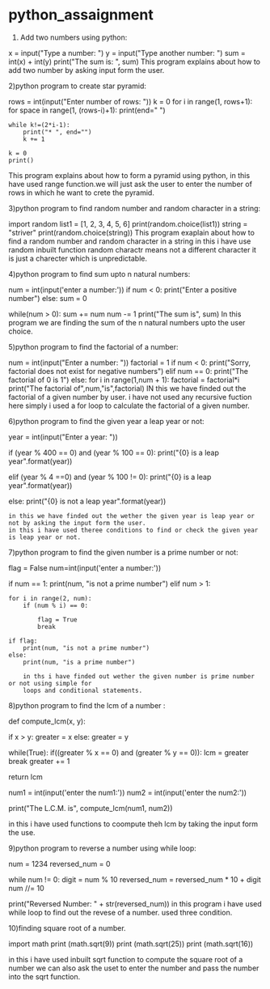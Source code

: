 # python_assaignment

1) Add two numbers using python:

x = input("Type a number: ")
y = input("Type another number: ")
sum = int(x) + int(y)
print("The sum is: ", sum)
This program explains about how to add two number by asking input form the user.



2)python program to create star pyramid:

rows = int(input("Enter number of rows: "))
k = 0
for i in range(1, rows+1):
    for space in range(1, (rows-i)+1):
        print(end="  ")
   
    while k!=(2*i-1):
        print("* ", end="")
        k += 1
   
    k = 0
    print()
This program explains about how to form a pyramid using python, in this have used range function.we will just ask the user to enter the number of rows in which he want
to crete the pyramid.


3)python program to find random number and random character in a string:

import random
 list1 = [1, 2, 3, 4, 5, 6]
print(random.choice(list1))
 string = "striver"
print(random.choice(string))
This program exaplain about how to find a random number and random character in a string in this i have use random inbuilt function
random charactr means not a different character it is just a charecter which is unpredictable.


4)python program to find sum upto n natural numbers:

num = int(input('enter a number:'))
if num < 0:
   print("Enter a positive number")
else:
   sum = 0
   
   while(num > 0):
       sum += num
       num -= 1
   print("The sum is", sum)
   In this program we are finding the sum of the n natural numbers upto the user choice.
   
 
 5)python program to find the factorial of a number:
 
 num = int(input("Enter a number: "))
factorial = 1
if num < 0:
   print("Sorry, factorial does not exist for negative numbers")
elif num == 0:
   print("The factorial of 0 is 1")
else:
   for i in range(1,num + 1):
       factorial = factorial*i
   print("The factorial of",num,"is",factorial)
   IN this we have finded out the factorial of a given number by user. i have not used any recursive fuction here simply i used a for loop to 
   calculate the factorial of a given number.
   
   
 6)python program to find the given year a leap year or not:
 
 year = int(input("Enter a year: "))

if (year % 400 == 0) and (year % 100 == 0):
    print("{0} is a leap year".format(year))
    
elif (year % 4 ==0) and (year % 100 != 0):
    print("{0} is a leap year".format(year))

else:
    print("{0} is not a leap year".format(year))
    
    in this we have finded out the wether the given year is leap year or not by asking the input form the user.
    in this i have used theree conditions to find or check the given year is leap year or not.
    
    
  7)python program to find the given number is a prime number or not:
  
  
 flag = False
num=int(input('enter a number:'))

if num == 1:
    print(num, "is not a prime number")
elif num > 1:
    
    for i in range(2, num):
        if (num % i) == 0:
            
            flag = True
            break

    if flag:
        print(num, "is not a prime number")
    else:
        print(num, "is a prime number")
        
        in ths i have finded out wether the given number is prime number or not using simple for
        loops and conditional statements.
        
        
 8)python program to find the lcm of a number :
 
 
 def compute_lcm(x, y):

   if x > y:
       greater = x
   else:
       greater = y

   while(True):
       if((greater % x == 0) and (greater % y == 0)):
           lcm = greater
           break
       greater += 1

   return lcm

num1 = int(input('enter the num1:'))
num2 = int(input('enter the num2:'))

print("The L.C.M. is", compute_lcm(num1, num2))

in this i have used functions to coompute theh lcm by taking the input form the use.



9)python program to reverse a number using while loop:

num = 1234
reversed_num = 0

while num != 0:
    digit = num % 10
    reversed_num = reversed_num * 10 + digit
    num //= 10

print("Reversed Number: " + str(reversed_num))
in this program i have used while loop to find out the revese of a number.
used three condition.



10)finding square root of a number.

import math
print (math.sqrt(9))
print (math.sqrt(25))
print (math.sqrt(16))

in this i have used inbuilt sqrt function to compute the square root of a number we can also 
ask the uset to enter the number and pass the number into the sqrt function.



   
   
   
   
   
   
   
   
   
   
   
   
   
   
